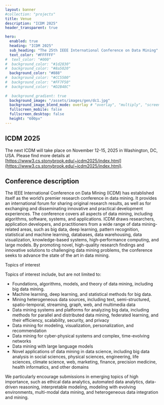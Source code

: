 ```yaml
---
layout: banner 
#collection: "projects"
title: Venue 
description: "ICDM 2025"
header_transparent: true

hero:
  enabled: true
  heading: "ICDM 2025"
  sub_heading: "The 25th IEEE International Conference on Data Mining"
  text_color: "#FFFFFF"
#  text_color: "#000"
#  background_color: "#1d2830"
#  background_color: "#8a5020"
  background_color: "#888"
#  background_color: "#CC5500"
#  background_color: "#FF7F50"
#  background_color: "#D2B48C"
  
#  background_gradient: true
  background_image: "/assets/images/gen/dc1.jpg"
  background_image_blend_mode: overlay # "overlay", "multiply", "screen"
  fullscreen_mobile: false
  fullscreen_desktop: false
  height: "600px"
---
```


## ICDM 2025 
The next ICDM will take place on November 12-15, 2025 in Washington, DC, USA. Please find more details at [https://www3.cs.stonybrook.edu/~icdm2025/index.html](https://www3.cs.stonybrook.edu/~icdm2025/index.html).


## Conference description
The IEEE International Conference on Data Mining (ICDM) has established itself as the world’s premier research conference in data mining. It provides an international forum for sharing original research results, as well as for exchanging and disseminating innovative and practical development experiences. The conference covers all aspects of data mining, including algorithms, software, systems, and applications. ICDM draws researchers, application developers, and practitioners from a wide range of data mining-related areas, such as big data, deep learning, pattern recognition, statistical and machine learning, databases, data warehousing, data visualization, knowledge-based systems, high-performance computing, and large models. By promoting novel, high-quality research findings and innovative solutions to challenging data mining problems, the conference seeks to advance the state of the art in data mining.

Topics of interest

Topics of interest include, but are not limited to:
* Foundations, algorithms, models, and theory of data mining, including big data mining.
* Machine learning, deep learning, and statistical methods for big data.
* Mining heterogeneous data sources, including text, semi-structured, spatio-temporal, streaming, graph, web, and multimedia data
* Data mining systems and platforms for analyzing big data, including methods for parallel and distributed data mining, federated learning, and their efficiency, scalability, security, and privacy
* Data mining for modeling, visualization, personalization, and recommendation
* Data mining for cyber-physical systems and complex, time-evolving networks
* Data mining with large language models
* Novel applications of data mining in data science, including big data analysis in social sciences, physical sciences, engineering, life sciences, climate science, web, marketing, finance, precision medicine, health informatics, and other domains

We particularly encourage submissions in emerging topics of high importance, such as ethical data analytics, automated data analytics, data-driven reasoning, interpretable modeling, modeling with evolving environments, multi-modal data mining, and heterogeneous data integration and mining.


